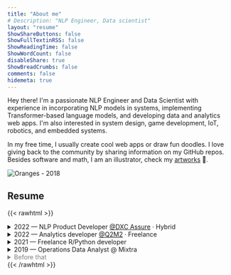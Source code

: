 ```yaml
---
title: "About me"
# Description: "NLP Engineer, Data scientist"
layout: "resume"
ShowShareButtons: false
ShowFullTextinRSS: false
ShowReadingTime: false
ShowWordCount: false
disableShare: true
ShowBreadCrumbs: false
comments: false
hidemeta: true
---
```


Hey there! I'm a passionate NLP Engineer and Data Scientist with experience in incorporating NLP models in systems, implementing Transformer-based language models, and developing data and analytics web apps. I'm also interested in system design, game development, IoT, robotics, and embedded systems. 

In my free time, I usually create cool web apps or draw fun doodles. I love giving back to the community by sharing information on my GitHub repos. Besides software and math, I am an illustrator, check my [artworks](https://www.behance.com/himl) 🎨.

![Oranges - 2018](/images/oranges.jpg)

## Resume

{{< rawhtml >}}
<details>
  <summary>2022 — NLP Product Developer <a href="https://dxc.com/us/en/services/insurance-software-bps/dxc-insurance-software/DXC-Assure-components">@DXC Assure</a> · Hybrid</summary>
  <ul>
    <li>Implemented the continuous training of a BERT based model for the semantic similarity NLP task.</li>
    <li>Built a Closed-domain QA system using LLM and embedding models</li>
    <li>Explored scenarios of using LLM in the industry.</li>
  </ul>
</details>

<details>
  <summary>2022 — Analytics developer <a href="https://www.q2m2.com/">@Q2M2</a> · Freelance</summary>
  <ul>
    <li>Developed Data & Analytics web apps. `Python` `R` `Shiny` `Flask`</li>
  </ul>
</details>

<details>
  <summary>2021 — Freelance R/Python developer</summary>
  <ul>
    <li>Collaborated with clients to develop Decision-making tools & Analytics web apps.</li>
  </ul>
</details>

<details>
  <summary>2019 — Operations Data Analyst @ Mixtra</summary>
  <ul>
    <li>Developed transportation anomaly detection tool and evaluated fleet mobility and congestion.</li>
  </ul>
</details>

<span style="color: gray;">
<details>
  <summary>Before that</summary>
  <ul>
      <details>
        <summary>2018 — 🎓 Graduated from Ecole Mohammadia d’Ingénieurs - Morocco</summary>
        <ul>
          <li>M.eng. in Industrial engineering,<br>Interested in Applied Machine Learning and control theory.</li>
        </ul>
      </details>
      <details>
        <summary>2014 — 📚 Graduated in Applied Math from Ibn Zohr University</summary>
        <ul>
          <li>Applied math, Physics, and Computer science. <br>Interested in Algebra, Computer graphics, and Understanding the law of Physics.</li>
        </ul>
      </details>
      <details>
        <summary>Before that</summary>
        <ul>
          <li>So you want to know more!<br>In a nutshell, I liked to read science encyclopedias 📚, and drawing a lot 🎨.</li>
        </ul>
      </details>
  </ul>
</details>
</span>
{{< /rawhtml >}}